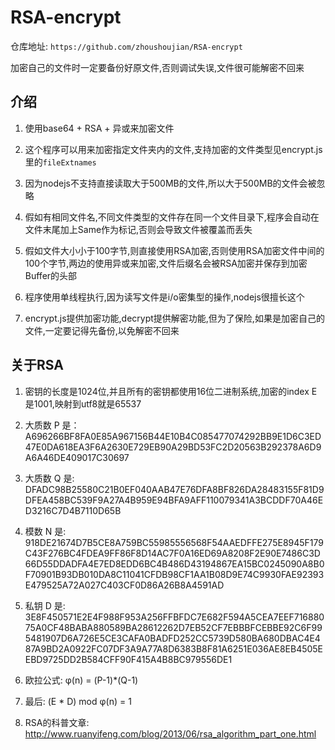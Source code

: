 # RSA-encrypt

仓库地址: ```https://github.com/zhoushoujian/RSA-encrypt```

加密自己的文件时一定要备份好原文件,否则调试失误,文件很可能解密不回来

## 介绍

1. 使用base64 + RSA + 异或来加密文件

2. 这个程序可以用来加密指定文件夹内的文件,支持加密的文件类型见encrypt.js里的```fileExtnames```

3. 因为nodejs不支持直接读取大于500MB的文件,所以大于500MB的文件会被忽略

4. 假如有相同文件名,不同文件类型的文件存在同一个文件目录下,程序会自动在文件末尾加上Same作为标记,否则会导致文件被覆盖而丢失

5. 假如文件大小小于100字节,则直接使用RSA加密,否则使用RSA加密文件中间的100个字节,两边的使用异或来加密,文件后缀名会被RSA加密并保存到加密Buffer的头部

6. 程序使用单线程执行,因为读写文件是i/o密集型的操作,nodejs很擅长这个

7. encrypt.js提供加密功能,decrypt提供解密功能,但为了保险,如果是加密自己的文件,一定要记得先备份,以免解密不回来

## 关于RSA

1. 密钥的长度是1024位,并且所有的密钥都使用16位二进制系统,加密的index E是1001,映射到utf8就是65537

2. 大质数 P 是：A696266BF8FA0E85A967156B44E10B4C085477074292BB9E1D6C3ED47E0DA618EA3F6A2630E729EB90A29BD53FC2D20563B292378A6D9A6A46DE409017C30697

3. 大质数 Q 是: DFADC98B25580C21B0EF040AAB47E76DFA8BF826DA28483155F81D9DFEA458BC539F9A27A4B959E94BFA9AFF110079341A3BCDDF70A46ED3216C7D4B7110D65B

4. 模数 N 是: 918DE21674D7B5CE8A759BC55985556568F54AAEDFFE275E8945F179C43F276BC4FDEA9FF86F8D14AC7F0A16ED69A8208F2E90E7486C3D66D55DDADFA4E7ED8EDD6BC4B486D43194867EA15BC0245090A8B0F70901B93DB010DA8C11041CFDB98CF1AA1B08D9E74C9930FAE92393E479525A72A027C403CF0D86A26B8A4591AD

5. 私钥 D 是: 3E8F450571E2E4F988F953A256FFBFDC7E682F594A5CEA7EEF71688075A0CF48BABA880589BA28612262D7EB52CF7EBBBFCEBBE92C6F995481907D6A726E5CE3CAFA0BADFD252CC5739D580BA680DBAC4E487A9BD2A0922FC07DF3A9A77A8D6383B8F81A6251E036AE8EB4505EEBD9725DD2B584CFF90F415A4B8BC979556DE1

6. 欧拉公式: φ(n) = (P-1)*(Q-1)

7. 最后: (E * D) mod φ(n) = 1

8. RSA的科普文章: http://www.ruanyifeng.com/blog/2013/06/rsa_algorithm_part_one.html
